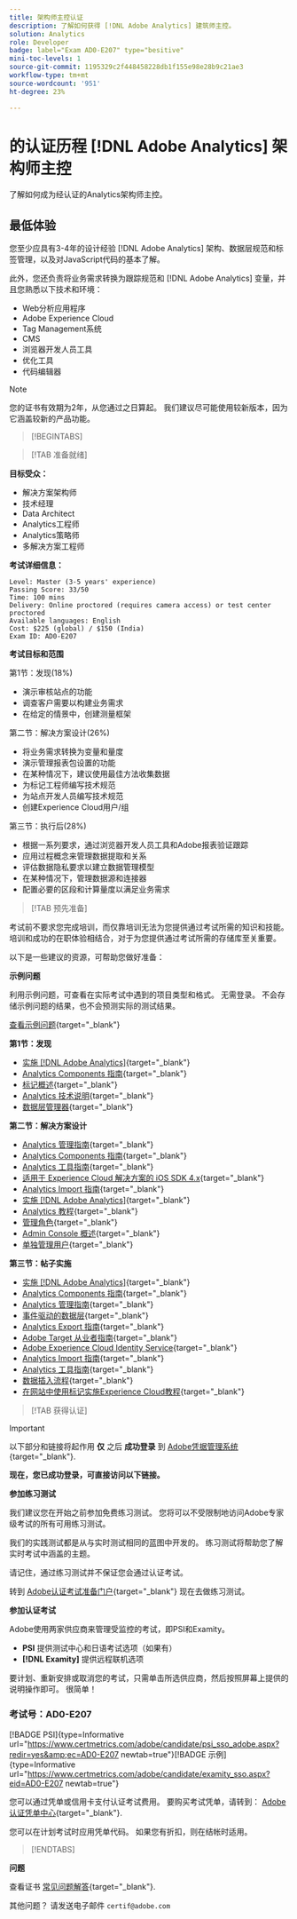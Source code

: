 ```yaml
---
title: 架构师主控认证
description: 了解如何获得 [!DNL Adobe Analytics] 建筑师主控。
solution: Analytics
role: Developer
badge: label="Exam AD0-E207" type="besitive"
mini-toc-levels: 1
source-git-commit: 1195329c2f448458228db1f155e98e28b9c21ae3
workflow-type: tm+mt
source-wordcount: '951'
ht-degree: 23%

---
```


# 的认证历程 [!DNL Adobe Analytics] 架构师主控

了解如何成为经认证的Analytics架构师主控。

## 最低体验

您至少应具有3-4年的设计经验 [!DNL Adobe Analytics] 架构、数据层规范和标签管理，以及对JavaScript代码的基本了解。

此外，您还负责将业务需求转换为跟踪规范和 [!DNL Adobe Analytics] 变量，并且您熟悉以下技术和环境：

* Web分析应用程序
* Adobe Experience Cloud
* Tag Management系统
* CMS
* 浏览器开发人员工具
* 优化工具
* 代码编辑器

>[!NOTE]
>
>您的证书有效期为2年，从您通过之日算起。 我们建议尽可能使用较新版本，因为它涵盖较新的产品功能。

>[!BEGINTABS]

>[!TAB 准备就绪]

**目标受众：**

* 解决方案架构师
* 技术经理
* Data Architect
* Analytics工程师
* Analytics策略师
* 多解决方案工程师

**考试详细信息：**

```
Level: Master (3-5 years' experience)
Passing Score: 33/50
Time: 100 mins
Delivery: Online proctored (requires camera access) or test center proctored
Available languages: English
Cost: $225 (global) / $150 (India)
Exam ID: AD0-E207
```

**考试目标和范围**

第1节：发现(18%)

* 演示审核站点的功能
* 调查客户需要以构建业务需求
* 在给定的情景中，创建测量框架

第二节：解决方案设计(26%)

* 将业务需求转换为变量和量度
* 演示管理报表包设置的功能
* 在某种情况下，建议使用最佳方法收集数据
* 为标记工程师编写技术规范
* 为站点开发人员编写技术规范
* 创建Experience Cloud用户/组

第三节：执行后(28%)

* 根据一系列要求，通过浏览器开发人员工具和Adobe报表验证跟踪
* 应用过程概念来管理数据提取和关系
* 评估数据隐私要求以建立数据管理模型
* 在某种情况下，管理数据源和连接器
* 配置必要的区段和计算量度以满足业务需求

>[!TAB 预先准备]

考试前不要求您完成培训，而仅靠培训无法为您提供通过考试所需的知识和技能。 培训和成功的在职体验相结合，对于为您提供通过考试所需的存储库至关重要。

以下是一些建议的资源，可帮助您做好准备：

**示例问题**

利用示例问题，可查看在实际考试中遇到的项目类型和格式。 无需登录。 不会存储示例问题的结果，也不会预测实际的测试结果。

[查看示例问题](https://scorpion.caveon.com/launchpad/ad0-e207-adobe-analytics-architect-master-copy-y9f8t1){target="_blank"}

**第1节：发现**

* [实施 [!DNL Adobe Analytics]](https://experienceleague.adobe.com/docs/analytics/implementation/home.html?lang=en){target="_blank"}
* [Analytics Components 指南](https://experienceleague.adobe.com/docs/analytics/components/home.html?lang=en){target="_blank"}
* [标记概述](https://experienceleague.adobe.com/docs/experience-platform/tags/home.html?lang=zh-Hans){target="_blank"}
* [Analytics 技术说明](https://experienceleague.adobe.com/docs/analytics/technotes/home.html?lang=en){target="_blank"}
* [数据层管理器](https://exchange.adobe.com/apps/ec/101462/data-layer-manager){target="_blank"}

**第二节：解决方案设计**

* [Analytics 管理指南](https://experienceleague.adobe.com/docs/analytics/admin/home.html?lang=en){target="_blank"}
* [Analytics Components 指南](https://experienceleague.adobe.com/docs/analytics/components/home.html?lang=en){target="_blank"}
* [Analytics 工具指南](https://experienceleague.adobe.com/docs/analytics/analyze/home.html?lang=en){target="_blank"}
* [适用于 Experience Cloud 解决方案的 iOS SDK 4.x](https://experienceleague.adobe.com/docs/mobile-services/ios/overview.html?lang=zh-Hans){target="_blank"}
* [Analytics Import 指南](https://experienceleague.adobe.com/docs/analytics/import/home.html?lang=en){target="_blank"}
* [实施 [!DNL Adobe Analytics]](https://experienceleague.adobe.com/docs/analytics/implementation/home.html?lang=en){target="_blank"}
* [Analytics 教程](https://experienceleague.adobe.com/docs/analytics-learn/tutorials/overview.html?lang=en){target="_blank"}
* [管理角色](https://helpx.adobe.com/in/enterprise/using/admin-roles.html){target="_blank"}
* [Admin Console 概述](https://helpx.adobe.com/in/enterprise/using/admin-console.html#Settings){target="_blank"}
* [单独管理用户](https://helpx.adobe.com/in/enterprise/using/manage-users-individually.html){target="_blank"}

**第三节：帖子实施**

* [实施 [!DNL Adobe Analytics]](https://experienceleague.adobe.com/docs/analytics/implementation/home.html?lang=en){target="_blank"}
* [Analytics Components 指南](https://experienceleague.adobe.com/docs/analytics/components/home.html?lang=en){target="_blank"}
* [Analytics 管理指南](https://experienceleague.adobe.com/docs/analytics/admin/home.html?lang=en){target="_blank"}
* [事件驱动的数据层](https://jimalytics.com/tag-management/the-event-driven-data-layer/){target="_blank"}
* [Analytics Export 指南](https://experienceleague.adobe.com/docs/analytics/export/home.html?lang=en){target="_blank"}
* [Adobe Target 从业者指南](https://experienceleague.adobe.com/docs/target/using/target-home.html?lang=en){target="_blank"}
* [Adobe Experience Cloud Identity Service](https://experienceleague.adobe.com/docs/id-service/using/home.html?lang=en){target="_blank"}
* [Analytics Import 指南](https://experienceleague.adobe.com/docs/analytics/import/home.html?lang=en){target="_blank"}
* [Analytics 工具指南](https://experienceleague.adobe.com/docs/analytics/analyze/home.html?lang=en){target="_blank"}
* [数据插入流程](https://github.com/AdobeDocs/analytics-1.4-apis/blob/master/docs/data-insertion-api/overview/c_data_insertion_process.md){target="_blank"}
* [在网站中使用标记实施Experience Cloud教程](https://experienceleague.adobe.com/docs/platform-learn/implement-in-websites/overview.html?lang=en){target="_blank"}

>[!TAB 获得认证]

>[!IMPORTANT]
>
>以下部分和链接将起作用 **仅**  之后 **成功登录** 到 [Adobe凭据管理系统](http://www.certmetrics.com/adobe){target="_blank"}.


**现在，您已成功登录，可直接访问以下链接。**

**参加练习测试**

我们建议您在开始之前参加免费练习测试。 您将可以不受限制地访问Adobe专家级考试的所有可用练习测试。

我们的实践测试都是从与实时测试相同的蓝图中开发的。 练习测试将帮助您了解实时考试中涵盖的主题。

请记住，通过练习测试并不保证您会通过认证考试。

转到 [Adobe认证考试准备门户](https://www.certmetrics.com/adobe/candidate/gmetrix_sso.aspx){target="_blank"} 现在去做练习测试。

**参加认证考试**

Adobe使用两家供应商来管理受监控的考试，即PSI和Examity。

* **PSI** 提供测试中心和日语考试选项（如果有）
* **[!DNL Examity]** 提供远程联机选项

要计划、重新安排或取消您的考试，只需单击所选供应商，然后按照屏幕上提供的说明操作即可。 很简单！

### 考试号：AD0-E207

[!BADGE PSI]{type=Informative url="https://www.certmetrics.com/adobe/candidate/psi_sso_adobe.aspx?redir=yes&amp;ec=AD0-E207 newtab=true"}[!BADGE 示例]{type=Informative url="https://www.certmetrics.com/adobe/candidate/examity_sso.aspx?eid=AD0-E207 newtab=true"}

您可以通过凭单或信用卡支付认证考试费用。 要购买考试凭单，请转到： [Adobe认证凭单中心](https://market.xvoucher.com/adobe/global){target="_blank"}.

您可以在计划考试时应用凭单代码。 如果您有折扣，则在结帐时适用。

>[!ENDTABS]

**问题**

查看证书 [常见问题解答](https://experienceleague.adobe.com/docs/certification/certification/faq.html?lang=en){target="_blank"}.

其他问题？ 请发送电子邮件 `certif@adobe.com`
